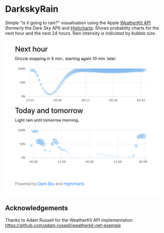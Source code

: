 # DarkskyRain

Simple "is it going to rain?" visualisation using the Apple [WeatherKit API](https://developer.apple.com/documentation/weatherkitrestapi) (formerly the Dark Sky API) and [Highcharts](https://www.highcharts.com/). Shows probablity charts for the next hour and the next 24 hours. Rain intensity is indicated by bubble size.

![Screenshot](screenshot.png)

## Acknowledgements

Thanks to Adam Russell for the WeatherKit API implementation <https://github.com/adam-russell/weatherkit-net-example>

